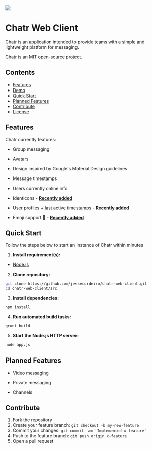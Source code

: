 <img src="http://i.imgur.com/1Tf2DfB.png"/>

# Chatr Web Client

Chatr is an application intended to provide teams with a simple and lightweight platform for messaging.

Chatr is an MIT open-source project.

## Contents

* [Features](#features)
* [Demo](https://github.com/jessecordeiro/chatr-web-client/tree/master/demo)
* [Quick Start](#quick-start)
* [Planned Features](#planned-features)
* [Contribute](#contribute)
* [License](https://github.com/jessecordeiro/chatr-web-client/blob/master/LICENSE)

## <a name="features"></a>Features

Chatr currently features:

- Group messaging

- Avatars

- Design inspired by Google's Material Design guidelines

- Message timestamps

- Users currently online info

- Identicons - [**Recently added**](https://github.com/jessecordeiro/chatr-web-client/commit/1a803f520aa2d8395c0939e7665500ea0702e488)

- User profiles + last active timestamps - [**Recently added**](https://github.com/jessecordeiro/chatr-web-client/commit/d359b824356c4cf048420ddc1adc5ee4bc66533b)

- Emoji support :rocket: - [**Recently added**](https://github.com/jessecordeiro/chatr-web-client/commit/988aea938f86853b6a4b6614345db90c14a88cac)

## <a name="quick-start"></a>Quick Start

Follow the steps below to start an instance of Chatr within minutes

1. **Install requirement(s):**
  + [Node.js](https://nodejs.org/)

2. **Clone repository:**

  ```bash
  git clone https://github.com/jessecordeiro/chatr-web-client.git
  cd chatr-web-client/src
  ```

3. **Install dependencies:**

  ```bash
  npm install
  ```

4. **Run automated build tasks:**

  ```bash
  grunt build
  ```

5. **Start the Node.js HTTP server:**

  ```bash
  node app.js
  ```

## <a name="planned-features"></a>Planned Features
- Video messaging

- Private messaging

- Channels

## <a name="contribute"></a>Contribute
1. Fork the repository
2. Create your feature branch: `git checkout -b my-new-feature`
3. Commit your changes: `git commit -am 'Implemented x feature'`
4. Push to the feature branch: `git push origin x-feature`
5. Open a pull request
